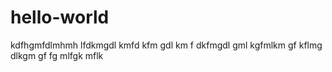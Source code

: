 # hello-world
kdfhgmfdlmhmh lfdkmgdl kmfd  kfm gdl km f dkfmgdl gml kgfmlkm gf kflmg dlkgm gf fg mlfgk mflk 
